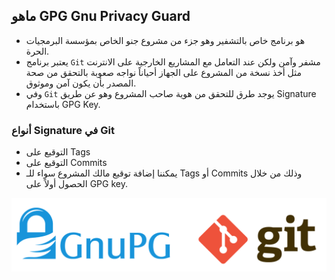## ماهو GPG Gnu Privacy Guard

- هو برنامج خاص بالتشفير وهو جزء من مشروع جنو الخاص بمؤسسة البرمجيات الحرة.
- يعتبر برنامج `Git` مشفر وآمن ولكن عند التعامل مع المشاريع الخارجية على الانترنت مثل أخذ نسخة من المشروع على الجهاز أحياناً نواجه صعوبة بالتحقق من صحة المصدر بأن يكون آمن وموثوق. 
- وفي `Git` يوجد طرق للتحقق من هوية صاحب المشروع وهو عن طريق Signature باستخدام GPG Key.

### أنواع Signature في Git

 - التوقيع على Tags
 - التوقيع على Commits
 - يمكننا إضافة توقيع مالك المشروع سواء للـ Tags أو Commits وذلك من خلال الحصول أولاً على GPG key.

![](https://raw.githubusercontent.com/FadhelAlanazi/GPG-Key/main/GPG-GIT.png)
